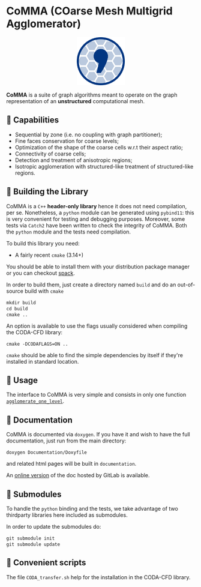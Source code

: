 # CoMMA (COarse Mesh Multigrid Agglomerator)

<div align="center">
    <img src="images/logos/logo-CoMMA.jpg" alt="CoMMA's logo" width="128" height="auto"/>
</div>

**CoMMA** is a suite of graph algorithms meant to operate on the graph
representation of an **unstructured** computational mesh.

## :triangular_ruler: Capabilities
- Sequential by zone (i.e. no coupling with graph partitioner);
- Fine faces conservation for coarse levels;
- Optimization of the shape of the coarse cells w.r.t their aspect ratio;
- Connectivity of coarse cells;
- Detection and treatment of anisotropic regions;
- Isotropic agglomeration with structured-like treatment of structured-like
  regions.

## :wrench: Building the Library
CoMMA is a `C++` **header-only library** hence it does not need compilation, per
se. Nonetheless, a `python` module can be generated using `pybind11`: this is
very convenient for testing and debugging purposes. Moreover, some tests via
`Catch2` have been written to check the integrity of CoMMA. Both the `python`
module and the tests need compilation.

To build this library you need:
- A fairly recent `cmake` (3.14+)

You should be able to install them with your distribution package manager or
you can checkout [spack](https://spack.readthedocs.io/en/latest/).

In order to build them, just create a directory named `build` and do an
out-of-source build with `cmake`

```shell
mkdir build
cd build
cmake ..
```

An option is available to use the flags usually considered when compiling the
CODA-CFD library:
```shell
cmake -DCODAFLAGS=ON ..
```

`cmake` should be able to find the simple dependencies by itself if they're
installed in standard location.

## :construction_worker: Usage
The interface to CoMMA is very simple and consists in only one function
[`agglomerate_one_level`](CoMMA_lib/CoMMA.h).

## :book: Documentation
CoMMA is documented via `doxygen`. If you have it and wish to have the full
documentation, just run from the main directory:
```shell
doxygen Documentation/Doxyfile
```
and related html pages will be built in `documentation`.

An [online version](https://numerics.gitlab-pages.onera.net/solver/comma/) of the doc hosted by
GitLab is available.

## :link: Submodules
To handle the `python` binding and the tests, we take advantage of two
thirdparty libraries here included as submodules.

In order to update the submodules do:

```shell
git submodule init
git submodule update
```

## :bow: Convenient scripts
The file `CODA_transfer.sh` help for the installation in the CODA-CFD library.
